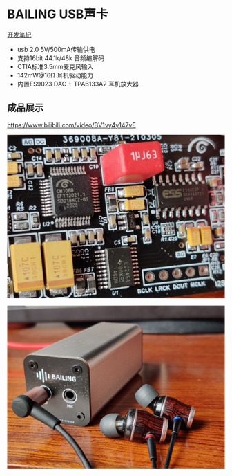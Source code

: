# BAILING USB声卡
[开发笔记](开发笔记.md)

* usb 2.0 5V/500mA传输供电
* 支持16bit 44.1k/48k 音频编解码
* CTIA标准3.5mm麦克风输入
* 142mW@16Ω 耳机驱动能力
* 内置ES9023 DAC + TPA6133A2 耳机放大器

## 成品展示

https://www.bilibili.com/video/BV1vy4y147vE

![PCB](./Datasheet/成品图/PCB特写.jpg)

![PCB](./Datasheet/成品图/成品.jpg)
